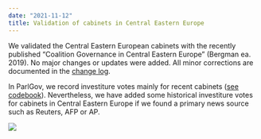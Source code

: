 ```yaml
---
date: "2021-11-12"
title: Validation of cabinets in Central Eastern Europe
---
```


We validated the Central Eastern European cabinets with the recently published “Coalition Governance in Central Eastern Europe” (Bergman ea. 2019). No major changes or updates were added. All minor corrections are documented in the [change log](/documentation/changelog/). 

In ParlGov, we record investiture votes mainly  for recent cabinets ([see codebook](/documentation/codebook/#cabinet)). Nevertheless, we have added some historical investiture votes for cabinets in Central Eastern Europe if we found a primary news source such as Reuters, AFP or AP.

![](/images/parliament-sweden.jpg)
